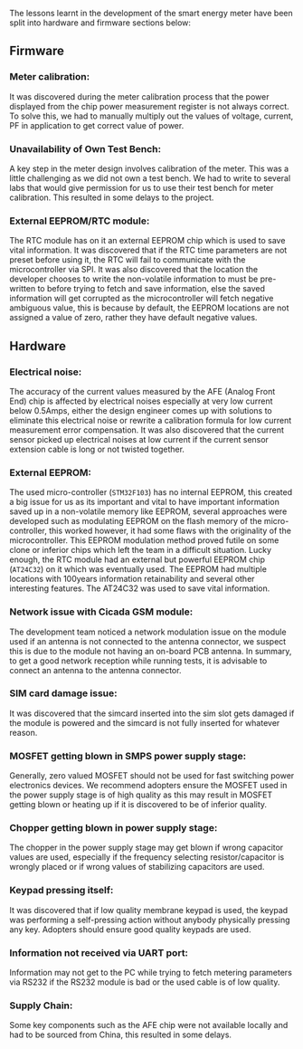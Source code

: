 The lessons learnt in the development of the smart energy meter have been split into hardware and firmware sections below:

## Firmware

### Meter calibration:

It was discovered during the meter calibration process that the power displayed from the chip power measurement register is not always correct.
To solve this, we had to manually multiply out the values of voltage, current, PF in application to get correct value of power.

### Unavailability of Own Test Bench:

A key step in the meter design involves calibration of the meter.
This was a little challenging as we did not own a test bench. We had to write to several labs that would give permission for us to use their test bench for meter calibration.
This resulted in some delays to the project.

### External EEPROM/RTC module:

The RTC module has on it an external EEPROM chip which is used to save vital information.
It was discovered that if the RTC time parameters are not preset before using it, the RTC will fail to communicate with the microcontroller via SPI.
It was also discovered that the location the developer chooses to write the non-volatile information to must be pre-written to before trying to fetch and save information, else the saved information will get corrupted as the microcontroller will fetch negative ambiguous value, this is because by default, the EEPROM locations are not assigned a value of zero, rather they have default negative values.

## Hardware

### Electrical noise:

The accuracy of the current values measured by the AFE (Analog Front End) chip is affected by electrical noises especially at very low current below 0.5Amps, either the design engineer comes up with solutions to eliminate this electrical noise or rewrite a calibration formula for low current measurement error compensation.
It was also discovered that the current sensor picked up electrical noises at low current if the current sensor extension cable is long or not twisted together.

### External EEPROM:

The used micro-controller (`STM32F103`) has no internal EEPROM, this created a big issue for us as its important and vital to have important information saved up in a non-volatile memory like EEPROM, several approaches were developed such as modulating EEPROM on the flash memory of the micro-controller, this worked however, it had some flaws with the originality of the microcontroller.
This EEPROM modulation method proved futile on some clone or inferior chips which left the team in a difficult situation. Lucky enough, the RTC module had an external but powerful EEPROM chip (`AT24C32`) on it which was eventually used.
The EEPROM had multiple locations with 100years information retainability and several other interesting features.
The AT24C32 was used to save vital information.

### Network issue with Cicada GSM module:

The development team noticed a network modulation issue on the module used if an antenna is not connected to the antenna connector, we suspect this is due to the module not having an on-board PCB antenna.
In summary, to get a good network reception while running tests, it is advisable to connect an antenna to the antenna connector.

### SIM card damage issue:

It was discovered that the simcard inserted into the sim slot gets damaged if the module is powered and the simcard is not fully inserted for whatever reason.

### MOSFET getting blown in SMPS power supply stage:

Generally, zero valued MOSFET should not be used for fast switching power electronics devices.
We recommend adopters ensure the MOSFET used in the power supply stage is of high quality as this may result in MOSFET getting blown or heating up if it is discovered to be of inferior quality.

### Chopper getting blown in power supply stage:

The chopper in the power supply stage may get blown if wrong capacitor values are used, especially if the frequency selecting resistor/capacitor is wrongly placed or if wrong values of stabilizing capacitors are used.

### Keypad pressing itself:

It was discovered that if low quality membrane keypad is used, the keypad was performing a self-pressing action without anybody physically pressing any key.
Adopters should ensure good quality keypads are used.

### Information not received via UART port:

Information may not get to the PC while trying to fetch metering parameters via RS232 if the RS232 module is bad or the used cable is of low quality.

### Supply Chain:

Some key components such as the AFE chip were not available locally and had to be sourced from China, this resulted in some delays.
